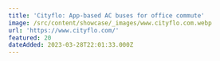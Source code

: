 ```yaml
---
title: 'Cityflo: App-based AC buses for office commute'
image: /src/content/showcase/_images/www.cityflo.com.webp
url: 'https://www.cityflo.com/'
featured: 20
dateAdded: 2023-03-28T22:01:33.000Z
---
```


